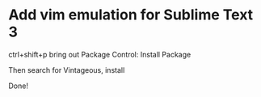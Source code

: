 # Add vim emulation for Sublime Text 3

ctrl+shift+p bring out Package Control: Install Package

Then search for Vintageous, install

Done!